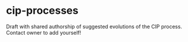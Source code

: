 # cip-processes
Draft with shared authorship of suggested evolutions of the CIP process.  Contact owner to add yourself!
